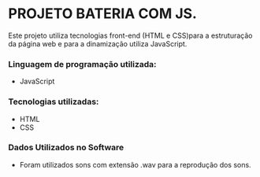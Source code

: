 # PROJETO BATERIA COM JS.  

Este projeto utiliza tecnologias front-end (HTML e CSS)para a estruturação da página web e para a dinamização utiliza JavaScript. 

### Linguagem de programação utilizada:  
* JavaScript  

### Tecnologias utilizadas:
* HTML
* CSS

### Dados Utilizados no Software

* Foram utilizados sons com extensão .wav para a reprodução dos sons.


